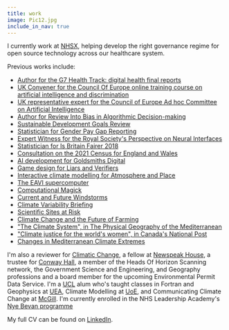 ```yaml
---
title: work
image: Pic12.jpg
include_in_nav: true
---
```

<p>I currently work at <a href="https://www.nhsx.nhs.uk">NHSX</a>, helping develop the right governance regime for open source technology across our healthcare system.</p>

<p>Previous works include:</p>

<ul>
  <li><a href="https://www.gov.uk/government/publications/g7-health-track-digital-health-final-reports">Author for the G7 Health Track: digital health final reports</a></li>
  <li><a href="https://www.coe.int/en/web/inclusion-and-antidiscrimination/-/new-online-course-on-ai-and-discrimination">UK Convener for the Council Of Europe online training course on artificial intelligence and discrimination</a></li>
  <li><a href="https://www.coe.int/en/web/artificial-intelligence/cahai">UK representative expert for the Council of Europe Ad hoc Committee on Artificial Intelligence</a></li>
  <li><a href="https://www.gov.uk/government/publications/cdei-publishes-review-into-bias-in-algorithmic-decision-making">Author for Review Into Bias in Algorithmic Decision-making</a></li>
  <li><a href="https://www.equalityhumanrights.com/en/publication-download/briefing-sustainable-development-goals">Sustainable Development Goals Review</a></li>
  <li><a href="https://www.equalityhumanrights.com/en/advice-and-guidance/gender-pay-gap-reporting">Statistician for Gender Pay Gap Reporting</a></li>
  <li><a href="https://royalsociety.org/topics-policy/projects/ihuman-perspective/supplementary-material/">Expert Witness for the Royal Society's Perspective on Neural Interfaces</a></li>
<li><a href="https://www.equalityhumanrights.com/en/publication-download/britain-fairer-2018">Statistician for Is Britain Fairer 2018</a></li>
<li> <a href="https://census.gov.uk/">Consultation on the 2021 Census for England and Wales</a> </li>
<li><a href="http://www.goldsmithsdigital.com/index.php/machine-learning/">AI development for Goldsmiths Digital</a></li>
<li><a href="https://blog.sourcefabric.org/en/news/blog/2867/Liars-and-Verifiers-a-role-playing-card-game.htm">Game design for Liars and Verifiers</a></li>
<li> <a href="http://synthesiscenter.net/projects/atmosphere-and-place/">Interactive climate modelling for Atmosphere and Place</a></li>
<li> <a href="http://eavi.goldsmithsdigital.com/">The EAVI supercomputer </a></li>
<li><a href="http://computationalmagick.com">Computational Magick</a></li>  
<li><a href="https://www.climatexchange.org.uk/research/projects/current-and-future-windstorms-in-scotland/">Current and Future Windstorms</a></li>
<li><a href="https://www.climatexchange.org.uk/research/projects/future-climate-variability-and-unpredictability-in-scotland/">Climate Variability Briefing</a></li>
<li><a href="https://www.climatexchange.org.uk/media/1542/notified_features_-_phase_4_report_-_final_-_may_2016.pdf">Scientific Sites at Risk</a></li>
<li><a href="https://link.springer.com/article/10.1007/s10584-014-1296-8">Climate Change and the Future of Farming</a></li>
<li><a href="https://global.oup.com/academic/product/the-physical-geography-of-the-mediterranean-9780199268030?cc=us&lang=en&#">"The Climate System", in The Physical Geography of the Mediterranean</a></li>
<li><a href="https://www.nationalpost.com">"Climate justice for the world's women", in Canada's National Post</a></li>
<li><a href="https://crudata.uea.ac.uk/cru/pubs/thesis/2006-harding/">Changes in Mediterranean Climate Extremes</a></li>
</ul>

<p>I'm also a reviewer for <a href="https://www.springer.com/journal/10584">Climatic Change</a>, a fellow at <a href="https://nwspk.com">Newspeak House</a>, a trustee for <a href="https://conwayhall.org.uk">Conway Hall</a>, a member of the Heads Of Horizon Scanning network, the Government Science and Engineering, and Geography professions and a board member for the upcoming Environmental Permit Data Service. I'm a <a href="https://www.ucl.ac.uk">UCL</a> alum who's taught classes in Fortran and Geophysics at <a href="https://www.uea.ac.uk">UEA</a>, Climate Modelling at <a href="https://www.ed.ac.uk">UoE</a>, and Communicating Climate Change at <a href="https://www.mcgill.ca">McGill</a>. I'm currently enrolled in the NHS Leadership Academy's <a href="https://www.leadershipacademy.nhs.uk/programmes/nye-bevan-programme/">Nye Bevan programme</a> 

My full CV can be found on <a href="https://www.linkedin.com/in/aeharding/">LinkedIn</a>.
